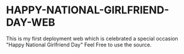 # HAPPY-NATIONAL-GIRLFRIEND-DAY-WEB
This is my first deployment web which is celebrated a special occasion "Happy National Girlfriend Day"
Feel Free to use the source.
